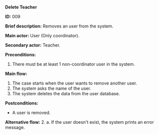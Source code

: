**Delete Teacher**

**ID:** 009

**Brief description:** Removes an user from the system.

**Main actor:** User (Only coordinator).

**Secondary actor:** Teacher.

**Preconditions:**
  1. There must be at least 1 non-coordinator user in the system.

**Main flow:**
  1. The case starts when the user wants to remove another user.
  2. The system asks the name of the user.
  3. The system deletes the data from the user database.

**Postconditions:**
  * A user is removed.

**Alternative flow:**
  2. a. If the user doesn't exist, the system prints an error message.
